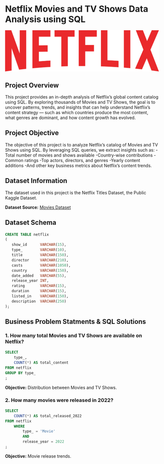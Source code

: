 # Netflix Movies and TV Shows Data Analysis using SQL

![Netflix_Logo](https://github.com/NicolaeAm/Netflix_SQL_Project_2025/blob/main/Netflix_Logo_Print_FourColorCMYK.png)

## Project Overview 

  This project provides an in-depth analysis of Netflix’s global content catalog using SQL.
By exploring thousands of Movies and TV Shows, the goal is to uncover patterns, trends, and insights that can help understand Netflix’s content strategy — such as which countries produce the most content, what genres are dominant, and how content growth has evolved.

## Project Objective

  The objective of this project is to analyze Netflix’s catalog of Movies and TV Shows using SQL.
By leveraging SQL queries, we extract insights such as:
 -Total number of movies and shows available
 -Country-wise contributions
 -Common ratings
 -Top actors, directors, and genres
 -Yearly content additions
 -And other key business metrics about Netflix’s content trends.

## Dataset Information
  The dataset used in this project is the Netflix Titles Dataset, the Public Kaggle Dataset.
  
 **Dataset Source:** [Movies Dataset](https://www.kaggle.com/datasets/shivamb/netflix-shows?resource=download)

## Dataset Schema

 ```sql 
CREATE TABLE netflix
(
    show_id      VARCHAR(15),
    type_        VARCHAR(10),
    title        VARCHAR(150),
    director     VARCHAR(210),
    casts        VARCHAR(1050),
    country      VARCHAR(150),
    date_added   VARCHAR(55),
    release_year INT,
    rating       VARCHAR(15),
    duration     VARCHAR(15),
    listed_in    VARCHAR(150),
    description  VARCHAR(250)
);
```
## Business Problem Statments & SQL Solutions

### 1. How many total Movies and TV Shows are available on Netflix?
``` sql
SELECT 
	type_,
	COUNT(*) AS total_content
FROM netflix
GROUP BY type_
;
```

**Objective:** Distribution between Movies and TV Shows.

### 2. How many movies were  released in 2022?
```sql
SELECT
	COUNT(*) AS total_released_2022
FROM netflix
	WHERE 
		type_ = 'Movie'
		AND
		release_year = 2022
;
```

**Objective:** Movie release trends.
 
